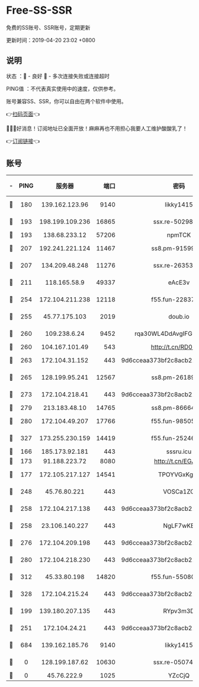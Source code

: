 # Free-SS-SSR

免费的SS账号、SSR账号，定期更新

更新时间：2019-04-20 23:02 +0800

## 说明

状态     ：🙂 - 良好 🙁 - 多次连接失败或连接超时

PING值   ：不代表真实使用中的速度，仅供参考。

账号兼容SS、SSR，你可以自由在两个软件中使用。

👉[扫码页面](https://liesauer.github.io/Free-SS-SSR/)👈

🎉🎉🎉好消息！订阅地址已全面开放！麻麻再也不用担心我要人工维护酸酸乳了！

👉[订阅链接](https://www.liesauer.net/yogurt/subscribe?ACCESS_TOKEN=DAYxR3mMaZAsaqUb)👈

## 账号

|-|PING|服务器|端口|密码|加密方式|区域|
|:----:|:----:|:-----:|-----:|:----:|:----:|:----:|
|🙂|180|139.162.123.96|9140|likky1415|aes-256-cfb|JP|
|🙂|193|198.199.109.236|16865|ssx.re-50298723|aes-256-cfb|US|
|🙂|193|138.68.233.12|57206|npmTCK|rc4-md5|US|
|🙂|207|192.241.221.124|11467|ss8.pm-91599919|aes-256-cfb|US|
|🙂|207|134.209.48.248|11276|ssx.re-26353415|aes-256-cfb|US|
|🙂|211|118.165.58.9|49337|eAcE3v|chacha20-ietf|TW|
|🙂|254|172.104.211.238|12118|f55.fun-22837122|aes-256-cfb|US|
|🙂|255|45.77.175.103|2019|doub.io|aes-128-ctr|SG|
|🙂|260|109.238.6.24|9452|rqa30WL4DdAvgIFG6Fs3znzTa|aes-256-cfb|FR|
|🙂|260|104.167.101.49|543|http://t.cn/RD0D7sx|rc4-md5|CA|
|🙂|263|172.104.31.152|443|9d6cceaa373bf2c8acb22e60b6a58be6|aes-256-cfb|US|
|🙂|265|128.199.95.241|12567|ss8.pm-26189593|aes-256-cfb|SG|
|🙂|273|172.104.218.41|443|9d6cceaa373bf2c8acb22e60b6a58be6|aes-256-cfb|US|
|🙂|279|213.183.48.10|14765|ss8.pm-86664853|rc4-md5|RU|
|🙂|280|172.104.49.207|17766|f55.fun-98505855|aes-256-cfb|SG|
|🙂|327|173.255.230.159|14419|f55.fun-25246230|aes-256-cfb|US|
|🙂|166|185.173.92.181|443|sssru.icu|rc4-md5|RU|
|🙂|173|91.188.223.72|8080|http://t.cn/EGJIyrl|rc4-md5|RU|
|🙂|177|172.105.217.127|14541|TPOYVGxKglpi|aes-256-cfb|JP|
|🙂|248|45.76.80.221|443|VOSCa1ZG|aes-256-cfb|DE|
|🙂|258|172.104.217.138|443|9d6cceaa373bf2c8acb22e60b6a58be6|aes-256-cfb|US|
|🙂|258|23.106.140.227|443|NgLF7wKB|aes-256-cfb|US|
|🙂|276|172.104.209.198|443|9d6cceaa373bf2c8acb22e60b6a58be6|aes-256-cfb|US|
|🙂|280|172.104.218.230|443|9d6cceaa373bf2c8acb22e60b6a58be6|aes-256-cfb|US|
|🙂|312|45.33.80.198|14820|f55.fun-55080399|aes-256-cfb|US|
|🙂|328|172.104.215.24|443|9d6cceaa373bf2c8acb22e60b6a58be6|aes-256-cfb|US|
|🙁|199|139.180.207.135|443|RYpv3m3D|aes-256-cfb|JP|
|🙁|251|172.104.24.21|443|9d6cceaa373bf2c8acb22e60b6a58be6|aes-256-cfb|US|
|🙁|684|139.162.185.76|9140|likky1415|aes-256-cfb|DE|
|🙁|0|128.199.187.62|10630|ssx.re-05074974|aes-256-cfb|SG|
|🙁|0|45.76.222.9|1025|YZcCjQ|rc4-md5|JP|
